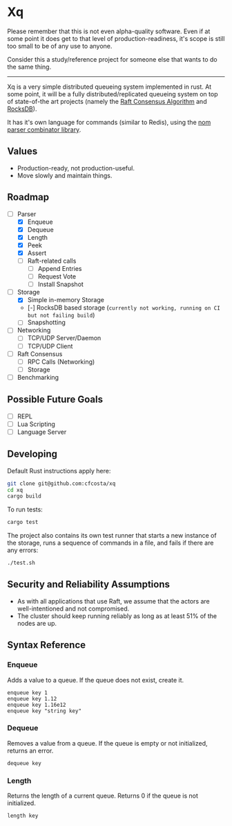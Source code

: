 # Xq

Please remember that this is not even alpha-quality software. Even if at some
point it does get to that level of production-readiness, it's scope is still
too small to be of any use to anyone.

Consider this a study/reference project for someone else that wants to do the
same thing.

---

Xq is a very simple distributed queueing system implemented in rust. At some
point, it will be a fully distributed/replicated queueing system on top of
state-of-the art projects (namely the [Raft Consensus
Algorithm](https://raft.github.io/) and [RocksDB](https://rocksdb.org/)).

It has it's own language for commands (similar to Redis), using the [nom parser
combinator library](https://github.com/Geal/nom).

## Values

- Production-ready, not production-useful.
- Move slowly and maintain things.

## Roadmap

- [ ] Parser
  - [x] Enqueue
  - [x] Dequeue
  - [x] Length
  - [x] Peek
  - [x] Assert
  - [ ] Raft-related calls
    - [ ] Append Entries
    - [ ] Request Vote
    - [ ] Install Snapshot
- [ ] Storage
  - [x] Simple in-memory Storage
  - [-] RocksDB based storage (`currently not working, running on CI but not failing build`)
  - [ ] Snapshotting
- [ ] Networking
  - [ ] TCP/UDP Server/Daemon
  - [ ] TCP/UDP Client
- [ ] Raft Consensus
  - [ ] RPC Calls (Networking)
  - [ ] Storage
- [ ] Benchmarking

## Possible Future Goals

- [ ] REPL
- [ ] Lua Scripting
- [ ] Language Server

## Developing

Default Rust instructions apply here:

```sh
git clone git@github.com:cfcosta/xq
cd xq
cargo build
```

To run tests:

```sh
cargo test
```

The project also contains its own test runner that starts a new instance of the
storage, runs a sequence of commands in a file, and fails if there are any errors:

```sh
./test.sh
```

## Security and Reliability Assumptions

- As with all applications that use Raft, we assume that the actors are
  well-intentioned and not compromised.
- The cluster should keep running reliably as long as at least 51% of the nodes
  are up.

## Syntax Reference

### Enqueue

Adds a value to a queue. If the queue does not exist, create it.

```
enqueue key 1
enqueue key 1.12
enqueue key 1.16e12
enqueue key "string key"
```

### Dequeue

Removes a value from a queue. If the queue is empty or not initialized, returns an error.
```
dequeue key
```

### Length

Returns the length of a current queue. Returns 0 if the queue is not initialized.

```
length key
```

